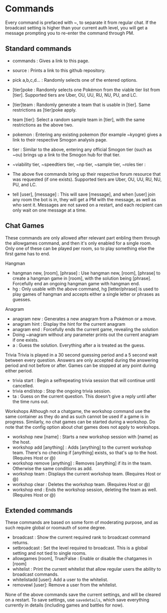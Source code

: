 Commands
========

Every command is prefaced with ~, to separate it from regular chat. If the broadcast setting is
higher than your current auth level, you will get a message prompting you to re-enter the command through PM.

Standard commands
-----------------

- commands : Gives a link to this page.
- source : Prints a link to this github repository.
- pick a,b,c,d... : Randomly selects one of the entered options.

- [tier]poke : Randomly selects one Pokémon from the viable tier list from [tier]. Supported tiers are Uber, OU, UU, RU, NU, PU, and LC. 
- [tier]team : Randomly generate a team that is usable in [tier]. Same restrictions as [tier]poke apply.
- team [tier]: Select a random sample team in [tier], with the same restrictions as the above two.
- pokemon : Entering any existing pokemon (for example ~kyogre) gives a link to their respective Smogon analysis page.
- tier : Similar to the above, entering any official Smogon tier (such as ~ou) brings up a link to the Smogon hub for that tier.

- ~viability tier, ~speedtiers tier, ~np tier, ~sample tier, ~roles tier :
- The above five commands bring up their respective forum resource that was requested (if one exists). Supported tiers are Uber, OU, UU, RU, NU, PU, and LC.

- tell [user], [message] : This will save [message], and when [user] join any room the bot is in, they will get a PM with the message, as well as who sent it. Messages are not saved on a restart, and each recipient can only wait on one message at a time.

Chat Games
----------
These commands are only allowed after relevant part enbling them through the allowgames command, and then it's only enabled for a single room. Only one of these can be played per room, so to play something else the first game has to end.

Hangman
- hangman new, [room], [phrase] : Use hangman new, [room], [phrase] to create a hangman game in [room], with the solution being [phrase]. Forcefully end an ongoing hangman game with hangman end.
- hg : Only usable with the above command, hg [letter/phrase] is used to play games of hangman and accepts either a single letter or phrases as guesses.

Anagram
- anagram new : Generates a new anagram from a Pokémon or a move.
- anagram hint : Display the hint for the current anagram
- anagram end : Forcefully ends the current game, revealing the solution
- Doing ~anagram without any parameter prints out the current anagram if one exists.
- a : Guess the solution. Everything after a is treated as the guess.

Trivia
Trivia is played in a 30 second guessing period and a 5 second wait between every question. Answers are only accepted during the answering period
and not before or after. Games can be stopped at any point during either period.
- trivia start : Begin a selfrepeating trivia session that will continue until cancelled.
- trivia end/stop : Stop the ongoing trivia session.
- ta : Guess on the current question. This doesn't give a reply until after the time runs out.

Workshops
Although not a chatgame, the workshop command use the same container as they do and as such cannot be used if a game is in progress. Similarly, no chat games can be started during a workshop. Do note that the config option about chat games does not apply to workshops.
- workshop new [name] : Starts a new workshop session with [name] as the host.
- workshop add [anything] : Adds [anything] to the current workshop team. There's no checking if [anything] exists, so that's up to the host. (Requires Host or @)
- workshop remove [anything] : Removes [anything] if its in the team. Otherwise the same conditions as add.
- workshop team : Displays the current workshop team. (Requires Host or @)
- workshop clear : Deletes the workshop team. (Requires Host or @)
- workshop end : Ends the workshop session, deleting the team as well. (Requires Host or @)

Extended commands
-----------------

These commands are based on some form of moderating purpose,
and as such require global or roomauth of some degree.

- broadcast : Show the current required rank to broadcast command returns.
- setbroadcast : Set the level required to broadcast. This is a global setting and not tied to single rooms.
- allowgames [room], True/False : Enable or disable the chatgames in [room]
- whitelist : Print the current whitelist that allow regular users the ability to broadcast commands.
- whitelistadd [user]: Add a user to the whitelist.
- removewl [user]: Remove a user from the whitelist.

None of the above commands save the current settings, and will be cleared on a restart. To save settings, use `savedetails`, which save everything currently in details (including games and battles for now).
